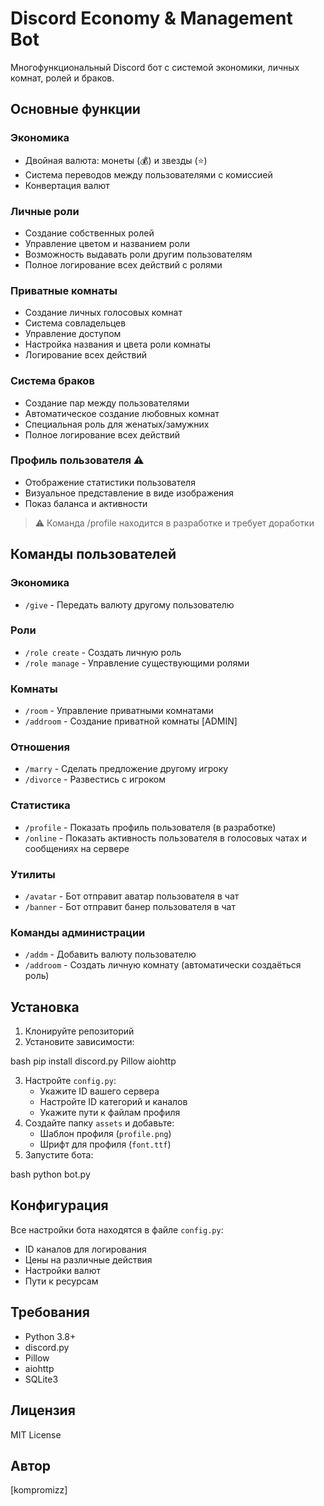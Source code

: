 # Discord Economy & Management Bot

Многофункциональный Discord бот с системой экономики, личных комнат, ролей и браков.

## Основные функции

### Экономика
- Двойная валюта: монеты (💰) и звезды (⭐)
- Система переводов между пользователями с комиссией
- Конвертация валют

### Личные роли
- Создание собственных ролей
- Управление цветом и названием роли
- Возможность выдавать роли другим пользователям
- Полное логирование всех действий с ролями

### Приватные комнаты
- Создание личных голосовых комнат
- Система совладельцев
- Управление доступом
- Настройка названия и цвета роли комнаты
- Логирование всех действий

### Система браков
- Создание пар между пользователями
- Автоматическое создание любовных комнат
- Специальная роль для женатых/замужних
- Полное логирование всех действий

### Профиль пользователя ⚠️
- Отображение статистики пользователя
- Визуальное представление в виде изображения
- Показ баланса и активности
> ⚠️ Команда /profile находится в разработке и требует доработки

## Команды пользователей

### Экономика
- `/give` - Передать валюту другому пользователю

### Роли
- `/role create` - Создать личную роль
- `/role manage` - Управление существующими ролями

### Комнаты
- `/room` - Управление приватными комнатами
- `/addroom` - Создание приватной комнаты [ADMIN]

### Отношения
- `/marry` - Сделать предложение другому игроку
- `/divorce` - Развестись с игроком

### Статистика
- `/profile` - Показать профиль пользователя (в разработке)
- `/online` - Показать активность пользователя в голосовых чатах и сообщениях на сервере

### Утилиты
- `/avatar` - Бот отправит аватар пользователя в чат
- `/banner` - Бот отправит банер пользователя в чат

### Команды администрации
- `/addm` - Добавить валюту пользователю
- `/addroom` - Создать личную комнату (автоматически создаёться роль)

## Установка

1. Клонируйте репозиторий
2. Установите зависимости:

bash
pip install discord.py Pillow aiohttp


3. Настройте `config.py`:
   - Укажите ID вашего сервера
   - Настройте ID категорий и каналов
   - Укажите пути к файлам профиля
4. Создайте папку `assets` и добавьте:
   - Шаблон профиля (`profile.png`)
   - Шрифт для профиля (`font.ttf`)
5. Запустите бота:


bash
python bot.py



## Конфигурация

Все настройки бота находятся в файле `config.py`:
- ID каналов для логирования
- Цены на различные действия
- Настройки валют
- Пути к ресурсам

## Требования
- Python 3.8+
- discord.py
- Pillow
- aiohttp
- SQLite3

## Лицензия
MIT License

## Автор
[kompromizz]

